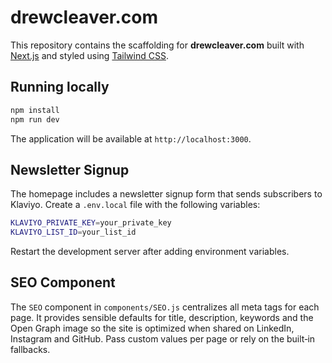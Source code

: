 # drewcleaver.com

This repository contains the scaffolding for **drewcleaver.com** built with [Next.js](https://nextjs.org/) and styled using [Tailwind CSS](https://tailwindcss.com/).

## Running locally

```bash
npm install
npm run dev
```

The application will be available at `http://localhost:3000`.

## Newsletter Signup

The homepage includes a newsletter signup form that sends subscribers to Klaviyo.
Create a `.env.local` file with the following variables:

```bash
KLAVIYO_PRIVATE_KEY=your_private_key
KLAVIYO_LIST_ID=your_list_id
```

Restart the development server after adding environment variables.

## SEO Component

The `SEO` component in `components/SEO.js` centralizes all meta tags for each
page. It provides sensible defaults for title, description, keywords and the
Open Graph image so the site is optimized when shared on LinkedIn, Instagram and
GitHub. Pass custom values per page or rely on the built‑in fallbacks.

